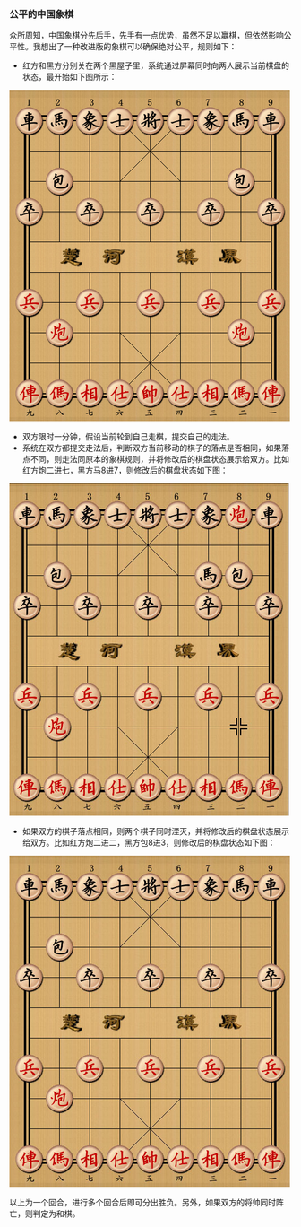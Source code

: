 ﻿### 公平的中国象棋

众所周知，中国象棋分先后手，先手有一点优势，虽然不足以赢棋，但依然影响公平性。我想出了一种改进版的象棋可以确保绝对公平，规则如下：

- 红方和黑方分别关在两个黑屋子里，系统通过屏幕同时向两人展示当前棋盘的状态，最开始如下图所示：

![github](https://github.com/roundsheep/roundsheep.github.io/blob/master/pic/1.jpg "github")

- 双方限时一分钟，假设当前轮到自己走棋，提交自己的走法。
- 系统在双方都提交走法后，判断双方当前移动的棋子的落点是否相同，如果落点不同，则走法同原本的象棋规则，并将修改后的棋盘状态展示给双方。比如红方炮二进七，黑方马8进7，则修改后的棋盘状态如下图：

![github](https://github.com/roundsheep/roundsheep.github.io/blob/master/pic/2.jpg "github")

- 如果双方的棋子落点相同，则两个棋子同时湮灭，并将修改后的棋盘状态展示给双方。比如红方炮二进二，黑方包8进3，则修改后的棋盘状态如下图：

![github](https://github.com/roundsheep/roundsheep.github.io/blob/master/pic/3.jpg "github")

以上为一个回合，进行多个回合后即可分出胜负。另外，如果双方的将帅同时阵亡，则判定为和棋。
